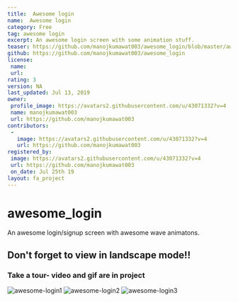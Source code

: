```yaml
---
title:  Awesome login
name:  Awesome login
category: Free
tag: awesome login
excerpt: An awesome login screen with some animation stuff.
teaser: https://github.com/manojkumawat003/awesome_login/blob/master/awesome_login.gif?raw=true
github: https://github.com/manojkumawat003/awesome_login
license:
 name: 
 url: 
rating: 3
version: NA
last_updated: Jul 13, 2019
owner:
 profile_image: https://avatars2.githubusercontent.com/u/43071332?v=4
 name: manojkumawat003
 url: https://github.com/manojkumawat003
contributors:
 -
   image: https://avatars2.githubusercontent.com/u/43071332?v=4
   url: https://github.com/manojkumawat003
registered_by:
 image: https://avatars2.githubusercontent.com/u/43071332?v=4
 url: https://github.com/manojkumawat003
 on_date: Jul 25th 19
layout: fa_project
---
```

# awesome_login

An awesome login/signup screen with awesome wave animatons.


## Don't forget to view in landscape mode!! 

### Take a tour- video and gif are in project


![awesome-login1](https://user-images.githubusercontent.com/43071332/61171550-97162880-a596-11e9-928e-2b6ef1d58b50.jpg)
![awesome-login2](https://user-images.githubusercontent.com/43071332/61171551-97aebf00-a596-11e9-86ac-bd23167d9f2d.jpg)
![awesome-login3](https://user-images.githubusercontent.com/43071332/61171552-98475580-a596-11e9-8dd1-c9ff1eba1c9e.jpg)

